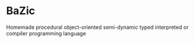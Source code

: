 # BaZic
Homemade procedural object-oriented semi-dynamic typed interpreted or compiler programming language
